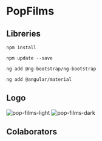 # PopFilms

## Libreries
```
npm install
```
```
npm update --save
```
```
ng add @ng-bootstrap/ng-bootstrap
```
```
ng add @angular/material
```



## Logo
![pop-films-light](https://github.com/user-attachments/assets/9470b2ae-aaff-4d9c-b578-672fb50e9559) ![pop-films-dark](https://github.com/user-attachments/assets/0261f52c-a915-487f-9412-3a30418daf68)

## Colaborators


